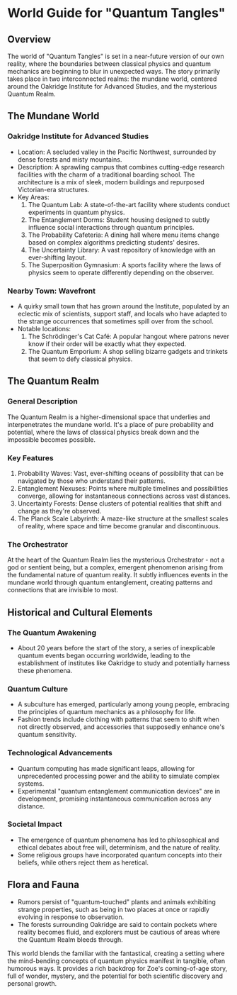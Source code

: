 # World Guide for "Quantum Tangles"

## Overview
The world of "Quantum Tangles" is set in a near-future version of our own reality, where the boundaries between classical physics and quantum mechanics are beginning to blur in unexpected ways. The story primarily takes place in two interconnected realms: the mundane world, centered around the Oakridge Institute for Advanced Studies, and the mysterious Quantum Realm.

## The Mundane World

### Oakridge Institute for Advanced Studies
- Location: A secluded valley in the Pacific Northwest, surrounded by dense forests and misty mountains.
- Description: A sprawling campus that combines cutting-edge research facilities with the charm of a traditional boarding school. The architecture is a mix of sleek, modern buildings and repurposed Victorian-era structures.
- Key Areas:
  1. The Quantum Lab: A state-of-the-art facility where students conduct experiments in quantum physics.
  2. The Entanglement Dorms: Student housing designed to subtly influence social interactions through quantum principles.
  3. The Probability Cafeteria: A dining hall where menu items change based on complex algorithms predicting students' desires.
  4. The Uncertainty Library: A vast repository of knowledge with an ever-shifting layout.
  5. The Superposition Gymnasium: A sports facility where the laws of physics seem to operate differently depending on the observer.

### Nearby Town: Wavefront
- A quirky small town that has grown around the Institute, populated by an eclectic mix of scientists, support staff, and locals who have adapted to the strange occurrences that sometimes spill over from the school.
- Notable locations:
  1. The Schrödinger's Cat Café: A popular hangout where patrons never know if their order will be exactly what they expected.
  2. The Quantum Emporium: A shop selling bizarre gadgets and trinkets that seem to defy classical physics.

## The Quantum Realm

### General Description
The Quantum Realm is a higher-dimensional space that underlies and interpenetrates the mundane world. It's a place of pure probability and potential, where the laws of classical physics break down and the impossible becomes possible.

### Key Features
1. Probability Waves: Vast, ever-shifting oceans of possibility that can be navigated by those who understand their patterns.
2. Entanglement Nexuses: Points where multiple timelines and possibilities converge, allowing for instantaneous connections across vast distances.
3. Uncertainty Forests: Dense clusters of potential realities that shift and change as they're observed.
4. The Planck Scale Labyrinth: A maze-like structure at the smallest scales of reality, where space and time become granular and discontinuous.

### The Orchestrator
At the heart of the Quantum Realm lies the mysterious Orchestrator - not a god or sentient being, but a complex, emergent phenomenon arising from the fundamental nature of quantum reality. It subtly influences events in the mundane world through quantum entanglement, creating patterns and connections that are invisible to most.

## Historical and Cultural Elements

### The Quantum Awakening
- About 20 years before the start of the story, a series of inexplicable quantum events began occurring worldwide, leading to the establishment of institutes like Oakridge to study and potentially harness these phenomena.

### Quantum Culture
- A subculture has emerged, particularly among young people, embracing the principles of quantum mechanics as a philosophy for life.
- Fashion trends include clothing with patterns that seem to shift when not directly observed, and accessories that supposedly enhance one's quantum sensitivity.

### Technological Advancements
- Quantum computing has made significant leaps, allowing for unprecedented processing power and the ability to simulate complex systems.
- Experimental "quantum entanglement communication devices" are in development, promising instantaneous communication across any distance.

### Societal Impact
- The emergence of quantum phenomena has led to philosophical and ethical debates about free will, determinism, and the nature of reality.
- Some religious groups have incorporated quantum concepts into their beliefs, while others reject them as heretical.

## Flora and Fauna
- Rumors persist of "quantum-touched" plants and animals exhibiting strange properties, such as being in two places at once or rapidly evolving in response to observation.
- The forests surrounding Oakridge are said to contain pockets where reality becomes fluid, and explorers must be cautious of areas where the Quantum Realm bleeds through.

This world blends the familiar with the fantastical, creating a setting where the mind-bending concepts of quantum physics manifest in tangible, often humorous ways. It provides a rich backdrop for Zoe's coming-of-age story, full of wonder, mystery, and the potential for both scientific discovery and personal growth.